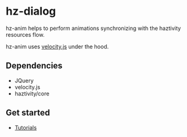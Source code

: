 # hz-dialog
hz-anim helps to perform animations synchronizing  with the haztivity resources flow.

hz-anim uses [velocity.js](http://velocityjs.org/) under the hood.
## Dependencies
- JQuery
- velocity.js
- haztivity/core

## Get started
- [Tutorials](https://bitbucket.org/davinchi_finsi/hzanim/wiki/Home)